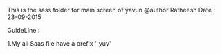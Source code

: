 This is the sass folder for main screen of yavun
@author Ratheesh
Date : 23-09-2015

GuideLIne : 

1.My all Saas file have a prefix '_yuv'
